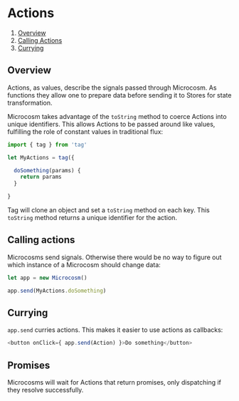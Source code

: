 # Actions

1. [Overview](#overview)
2. [Calling Actions](#calling-actions)
3. [Currying](#currying)

## Overview

Actions, as values, describe the signals passed through Microcosm. As
functions they allow one to prepare data before sending it to Stores
for state transformation.

Microcosm takes advantage of the `toString` method to coerce Actions
into unique identifiers. This allows Actions to be passed around like
values, fulfilling the role of constant values in traditional flux:

```javascript
import { tag } from 'tag'

let MyActions = tag({

  doSomething(params) {
    return params
  }

}
```

Tag will clone an object and set a `toString` method on each key. This
`toString` method returns a unique identifier for the action.

## Calling actions

Microcosms send signals. Otherwise there would be no way to figure out
which instance of a Microcosm should change data:

```javascript
let app = new Microcosm()

app.send(MyActions.doSomething)
```

## Currying

`app.send` curries actions. This makes it easier to use actions as
callbacks:

```javascript
<button onClick={ app.send(Action) }>Do something</button>
```

## Promises

Microcosms will wait for Actions that return promises, only
dispatching if they resolve successfully.
